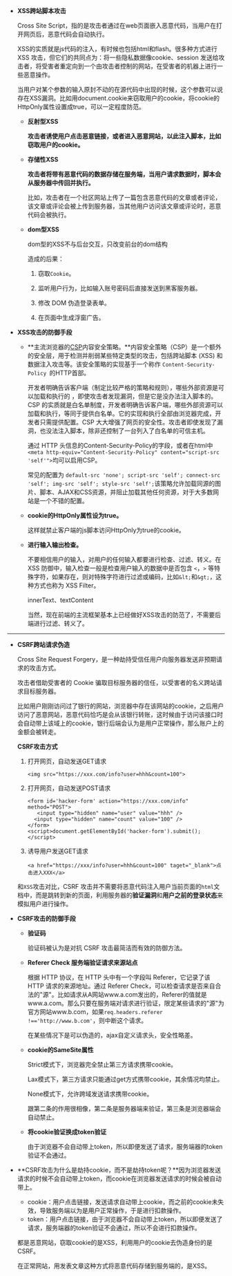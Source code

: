 - **XSS跨站脚本攻击**

  Cross Site Script，指的是攻击者通过在web页面嵌入恶意代码，当用户在打开网页后，恶意代码会自动执行。

  XSS的实质就是js代码的注入，有时候也包括html和flash。很多种方式进行 XSS 攻击，但它们的共同点为：将一些隐私数据像cookie、session 发送给攻击者，将受害者重定向到一个由攻击者控制的网站，在受害者的机器上进行一些恶意操作。

  当用户对某个参数的输入原封不动的在源代码中出现的时候，这个参数可以说存在XSS漏洞。比如用document.cookie来窃取用户的cookie，将cookie的HttpOnly属性设置成true，可以一定程度防范。

  - **反射型XSS**

    **攻击者诱使用户点击恶意链接，或者进入恶意网站，以此注入脚本，比如窃取用户的cookie。**

  - **存储性XSS**

    **攻击者将带有恶意代码的数据存储在服务端，当用户请求数据时，脚本会从服务器中传回并执行。**

    比如，攻击者在一个社区网站上传了一篇包含恶意代码的文章或者评论，该文章或评论会被上传到服务器，当其他用户访问该文章或评论时，恶意代码会被执行。

  - **dom型XSS**

    dom型的XSS不与后台交互，只改变前台的dom结构

    
    
    造成的后果：
    
    1. 窃取`Cookie`。
    
    2. 监听用户行为，比如输入账号密码后直接发送到黑客服务器。
    
    3. 修改 DOM 伪造登录表单。
    
    4. 在页面中生成浮窗广告。
    
       

- **XSS攻击的防御手段**

  - **主流浏览器的[CSP](https://developer.mozilla.org/zh-CN/docs/Web/HTTP/CSP)内容安全策略。**内容安全策略（CSP）是一个额外的安全层，用于检测并削弱某些特定类型的攻击，包括跨站脚本 (XSS) 和数据注入攻击等。该安全策略的实现基于一个称作 `Content-Security-Policy `的HTTP首部。

    开发者明确告诉客户端（制定比较严格的策略和规则），哪些外部资源是可以加载和执行的 ，即使攻击者发现漏洞，但是它是没办法注入脚本的。CSP 的实质就是白名单制度，开发者明确告诉客户端，哪些外部资源可以加载和执行，等同于提供白名单。它的实现和执行全部由浏览器完成，开发者只需提供配置。CSP 大大增强了网页的安全性。攻击者即使发现了漏洞，也没法注入脚本，除非还控制了一台列入了白名单的可信主机。

    通过 HTTP 头信息的Content-Security-Policy的字段，或者在html中`<meta http-equiv="Content-Security-Policy" content="script-src 'self'">`均可以启用CSP。

    常见的配置为 `default-src 'none'; script-src 'self'; connect-src 'self'; img-src 'self'; style-src 'self';`该策略允许加载同源的图片、脚本、AJAX和CSS资源，并阻止加载其他任何资源，对于大多数网站是一个不错的配置。

  - **cookie的HttpOnly属性设为true。**

    这样就禁止客户端的js脚本访问HttpOnly为true的cookie。

  - **进行输入输出检查。**

    不要相信用户的输入，对用户的任何输入都要进行检查、过滤、转义。在 XSS 防御中，输入检查一般是检查用户输入的数据中是否包含 `<`，`>` 等特殊字符，如果存在，则对特殊字符进行过滤或编码，比如`&lt;`和`&gt;`，这种方式也称为 XSS Filter。

    innerText、textContent
  
    当然，现在前端的主流框架基本上已经做好XSS攻击的防范了，不需要后端进行过滤、转义了。
  
    


---



- **CSRF跨站请求伪造**

  Cross Site Request Forgery，是一种劫持受信任用户向服务器发送非预期请求的攻击方式。

  攻击者借助受害者的 Cookie 骗取目标服务器的信任，以受害者的名义跨站请求目标服务器。

  比如用户刚刚访问过了银行的网站，浏览器中存在该网站的cookie，之后用户访问了恶意网站，恶意代码恰巧是会从该银行转账，这时候由于访问该接口时会自动带上该域上的cookie，银行后端会认为是用户正常操作，那么账户上的金额会被转走。

  

  **CSRF攻击方式**

  1. 打开网页，自动发送GET请求

     `<img src="https://xxx.com/info?user=hhh&count=100">`

  2. 打开网页，自动发送POST请求

     ```
     <form id='hacker-form' action="https://xxx.com/info" method="POST">
     	<input type="hidden" name="user" value="hhh" />
       <input type="hidden" name="count" value="100" />
     </form>
     <script>document.getElementById('hacker-form').submit();</script>
     ```

  3. 诱导用户发送GET请求

     `<a href="https://xxx/info?user=hhh&count=100" taget="_blank">点击进入XXX</a>`

     

  和`XSS`攻击对比，CSRF 攻击并不需要将恶意代码注入用户当前页面的`html`文档中，而是跳转到新的页面，利用服务器的**验证漏洞**和**用户之前的登录状态**来模拟用户进行操作。

  

- **CSRF攻击的防御手段**

  - **验证码**

    验证码被认为是对抗 CSRF 攻击最简洁而有效的防御方法。

  - **Referer Check 服务端验证请求来源站点**

    根据 HTTP 协议，在 HTTP 头中有一个字段叫 Referer，它记录了该 HTTP 请求的来源地址。通过 Referer Check，可以检查请求是否来自合法的"源"。比如请求从A网站www.a.com发出的，Referer的值就是www.a.com。那么只要在服务端对请求进行验证，限定某些请求的"源"为官方网站www.b.com，如果`req.headers.referer !=='http://www.b.com'`，则中断这个请求。

    在某些情况下是可以伪造的，ajax自定义请求头，安全性略差。

  - **cookie的SameSite属性**

    Strict模式下，浏览器完全禁止第三方请求携带cookie。

    Lax模式下，第三方请求只能通过get方式携带cookie，其余情况均禁止。

    None模式下，允许跨域发送请求携带cookie。

    跟第二条的作用很相像，第二条是服务器端来验证，第三条是浏览器端会自动禁止。

  - **将cookie验证换成token验证**

    由于浏览器不会自动带上token，所以即便发送了请求，服务端器的token验证不会通过。

    

- **CSRF攻击为什么是劫持cookie，而不是劫持token呢？**因为浏览器发送请求的时候不会自动带上token，而cookie在浏览器发送请求的时候会被自动带上。

  - cookie：用户点击链接，发送请求自动带上cookie，而之前的cookie未失效，导致服务端以为是用户正常操作，于是进行扣款操作。
  - token：用户点击链接，由于浏览器不会自动带上token，所以即便发送了请求，服务端器的token验证不会通过，所以不会进行扣款操作。
  
  
  
  都是恶意网站，窃取cookie的是XSS，利用用户的cookie去伪造身份的是CSRF。
  
  在正常网站，用发表文章这种方式将恶意代码存储到服务端的，是XSS。
  
  
  

